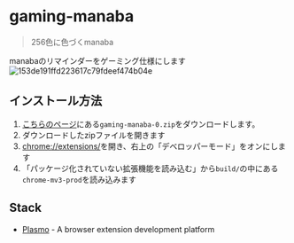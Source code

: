 # gaming-manaba

> 256色に色づくmanaba

manabaのリマインダーをゲーミング仕様にします
![153de191ffd223617c79fdeef474b04e](https://github.com/appare45/gaming-manaba/assets/64473501/16dbcae5-efce-4471-af2b-9e7d6fd8b9d7)

## インストール方法

1. [こちらのページ](https://github.com/appare45/gaming-manaba/releases/tag/v0.0)にある`gaming-manaba-0.zip`をダウンロードします。
1. ダウンロードしたzipファイルを開きます
1. [chrome://extensions/](chrome://extensions/)を開き、右上の「デベロッパーモード」をオンにします
1. 「パッケージ化されていない拡張機能を読み込む」から`build/`の中にある`chrome-mv3-prod`を読み込みます


## Stack

- [Plasmo](https://www.plasmo.com/) - A browser extension development platform

